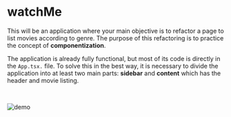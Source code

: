 
# watchMe

This will be an application where your main objective is to refactor a page to list movies according to genre. The purpose of this refactoring is to practice the concept of **componentization**.

The application is already fully functional, but most of its code is directly in the `App.tsx.` file. To solve this in the best way, it is necessary to divide the application into at least two main parts: **sidebar** and **content** which has the header and movie listing.

<br>

![demo](https://user-images.githubusercontent.com/57951744/176485043-419daebc-86c2-4489-9e21-3f8da78dbb6d.gif)
